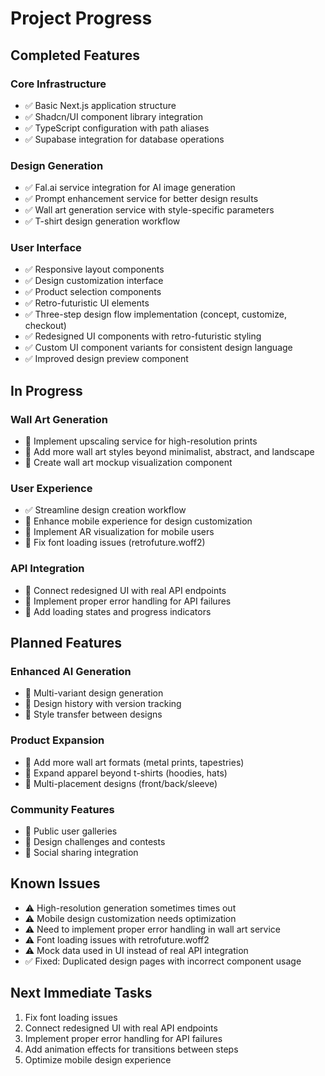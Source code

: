 # Project Progress

## Completed Features

### Core Infrastructure
- ✅ Basic Next.js application structure
- ✅ Shadcn/UI component library integration
- ✅ TypeScript configuration with path aliases
- ✅ Supabase integration for database operations

### Design Generation
- ✅ Fal.ai service integration for AI image generation
- ✅ Prompt enhancement service for better design results
- ✅ Wall art generation service with style-specific parameters
- ✅ T-shirt design generation workflow

### User Interface
- ✅ Responsive layout components
- ✅ Design customization interface
- ✅ Product selection components
- ✅ Retro-futuristic UI elements
- ✅ Three-step design flow implementation (concept, customize, checkout)
- ✅ Redesigned UI components with retro-futuristic styling
- ✅ Custom UI component variants for consistent design language
- ✅ Improved design preview component

## In Progress

### Wall Art Generation
- 🔄 Implement upscaling service for high-resolution prints
- 🔄 Add more wall art styles beyond minimalist, abstract, and landscape
- 🔄 Create wall art mockup visualization component

### User Experience
- ✅ Streamline design creation workflow
- 🔄 Enhance mobile experience for design customization
- 🔄 Implement AR visualization for mobile users
- 🔄 Fix font loading issues (retrofuture.woff2)

### API Integration
- 🔄 Connect redesigned UI with real API endpoints
- 🔄 Implement proper error handling for API failures
- 🔄 Add loading states and progress indicators

## Planned Features

### Enhanced AI Generation
- 📝 Multi-variant design generation
- 📝 Design history with version tracking
- 📝 Style transfer between designs

### Product Expansion
- 📝 Add more wall art formats (metal prints, tapestries)
- 📝 Expand apparel beyond t-shirts (hoodies, hats)
- 📝 Multi-placement designs (front/back/sleeve)

### Community Features
- 📝 Public user galleries
- 📝 Design challenges and contests
- 📝 Social sharing integration

## Known Issues
- ⚠️ High-resolution generation sometimes times out
- ⚠️ Mobile design customization needs optimization
- ⚠️ Need to implement proper error handling in wall art service
- ⚠️ Font loading issues with retrofuture.woff2
- ⚠️ Mock data used in UI instead of real API integration
- ✅ Fixed: Duplicated design pages with incorrect component usage

## Next Immediate Tasks
1. Fix font loading issues
2. Connect redesigned UI with real API endpoints
3. Implement proper error handling for API failures
4. Add animation effects for transitions between steps
5. Optimize mobile design experience

